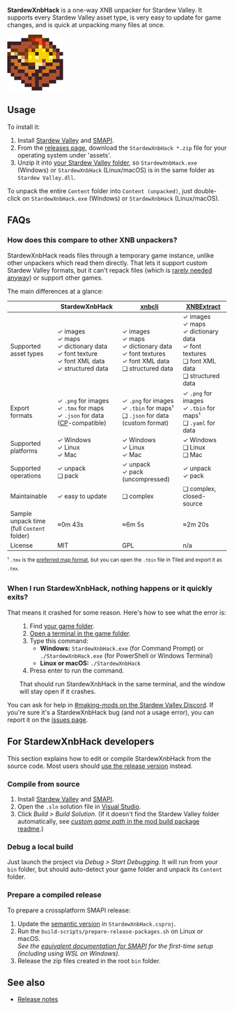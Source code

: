 **StardewXnbHack** is a one-way XNB unpacker for Stardew Valley. It supports every Stardew Valley
asset type, is very easy to update for game changes, and is quick at unpacking many files at once.

![](StardewXnbHack/assets/icon.png)

## Usage
To install it:

1. Install [Stardew Valley](https://www.stardewvalley.net/) and [SMAPI](https://smapi.io/).
2. From the [releases page](https://github.com/Pathoschild/StardewXnbHack/releases), download the
   `StardewXnbHack *.zip` file for your operating system under 'assets'.
3. Unzip it into [your Stardew Valley folder](https://stardewvalleywiki.com/Modding:Game_folder),
   so `StardewXnbHack.exe` (Windows) or `StardewXnbHack` (Linux/macOS) is in the same folder as
   `Stardew Valley.dll`.

To unpack the entire `Content` folder into `Content (unpacked)`, just double-click on
`StardewXnbHack.exe` (Windows) or `StardewXnbHack` (Linux/macOS).

## FAQs
### How does this compare to other XNB unpackers?
StardewXnbHack reads files through a temporary game instance, unlike other unpackers which read
them directly. That lets it support custom Stardew Valley formats, but it can't repack files (which
is [rarely needed anyway](https://stardewvalleywiki.com/Modding:Content_Patcher)) or support other
games.

The main differences at a glance:

&nbsp;                | StardewXnbHack | [xnbcli](https://github.com/LeonBlade/xnbcli/) | [XNBExtract](https://community.playstarbound.com/threads/110976)
--------------------- | ---------------- | ------ | -----------
Supported asset types | ✓ images<br />✓ maps<br />✓ dictionary data<br />✓ font texture<br />✓ font XML data<br />✓ structured data | ✓ images<br />✓ maps<br />✓ dictionary data<br />✓ font textures<br />✓ font XML data<br />❑ structured data | ✓ images<br />✓ maps<br />✓ dictionary data<br />✓ font textures<br />❑ font XML data<br />❑ structured data
Export formats | ✓ `.png` for images<br />✓ `.tmx` for maps<br />✓ `.json` for data ([CP](https://stardewvalleywiki.com/Modding:Content_Patcher)-compatible) | ✓ `.png` for images<br />✓ `.tbin` for maps¹<br />❑ `.json` for data (custom format) | ✓ `.png` for images<br />✓ `.tbin` for maps¹<br />❑ `.yaml` for data
Supported platforms | ✓ Windows<br />✓ Linux<br />✓ Mac | ✓ Windows<br />✓ Linux<br />✓ Mac | ✓ Windows<br />❑ Linux<br />❑ Mac
Supported operations | ✓ unpack<br />❑ pack | ✓ unpack<br />✓ pack  (uncompressed) | ✓ unpack<br />✓ pack
Maintainable | ✓ easy to update | ❑ complex | ❑ complex, closed-source
Sample unpack time<br />(full `Content` folder) | ≈0m 43s | ≈6m 5s | ≈2m 20s
License | MIT | GPL | n/a

<sup>¹ `.tmx` is the [preferred map format](https://stardewvalleywiki.com/Modding:Maps#Map_formats), but you can open the `.tbin` file in Tiled and export it as `.tmx`.</sup>

### When I run StardewXnbHack, nothing happens or it quickly exits?
That means it crashed for some reason. Here's how to see what the error is:

<div style="margin-left:2em;">

1. Find [your game folder](https://stardewvalleywiki.com/Modding:Game_folder).
2. [Open a terminal in the game folder](https://www.groovypost.com/howto/open-command-window-terminal-window-specific-folder-windows-mac-linux/).
3. Type this command:
   * **Windows:** `StardewXnbHack.exe` (for Command Prompt) or `./StardewXnbHack.exe` (for PowerShell or Windows Terminal)
   * **Linux or macOS:** `./StardewXnbHack`
4. Press enter to run the command.

That should run StardewXnbHack in the same terminal, and the window will stay open if it crashes.
</div>

You can ask for help in [#making-mods on the Stardew Valley Discord](https://stardewvalleywiki.com/Modding:Community#Discord).
If you're sure it's a StardewXnbHack bug (and not a usage error), you can report it on the [issues
page](https://github.com/Pathoschild/StardewXnbHack/issues).

## For StardewXnbHack developers
This section explains how to edit or compile StardewXnbHack from the source code. Most users should
[use the release version](#usage) instead.

### Compile from source
1. Install [Stardew Valley](https://www.stardewvalley.net/) and [SMAPI](https://smapi.io/).
2. Open the `.sln` solution file in [Visual Studio](https://visualstudio.microsoft.com/vs/).
3. Click _Build > Build Solution_. (If it doesn't find the Stardew Valley folder automatically, see
   [_custom game path_ in the mod build package readme](https://smapi.io/package/custom-game-path).)

### Debug a local build
Just launch the project via _Debug > Start Debugging_. It will run from your `bin` folder, but
should auto-detect your game folder and unpack its `Content` folder.

### Prepare a compiled release
To prepare a crossplatform SMAPI release:

1. Update the [semantic version](https://semver.org) in `StardewXnbHack.csproj`.
2. Run the `build-scripts/prepare-release-packages.sh` on Linux or macOS.  
   _See the [equivalent documentation for SMAPI](https://github.com/Pathoschild/SMAPI/blob/develop/docs/technical/smapi.md#preparing-a-release)
   for the first-time setup (including using WSL on Windows)._
3. Release the zip files created in the root `bin` folder.

## See also
* [Release notes](release-notes.md)
